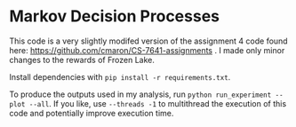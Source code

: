 # Markov Decision Processes

This code is a very slightly modifed version of the assignment 4 code found here: https://github.com/cmaron/CS-7641-assignments .
I made only minor changes to the rewards of Frozen Lake.

Install dependencies with `pip install -r requirements.txt`.

To produce the outputs used in my analysis, run `python run_experiment --plot --all`. If you like, use `--threads -1` to multithread the execution of this code and potentially improve execution time.